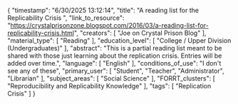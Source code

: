 {
    "timestamp": "6/30/2025 13:12:14",
    "title": "A reading list for the Replicability Crisis ",
    "link_to_resource": "https://crystalprisonzone.blogspot.com/2016/03/a-reading-list-for-replicability-crisis.html",
    "creators": [
        "Joe on Crystal Prison Blog"
    ],
    "material_type": [
        "Reading"
    ],
    "education_level": [
        "College / Upper Division (Undergraduates)"
    ],
    "abstract": "This is a partial reading list meant to be shared with those just learning about the replication crisis. Entries will be added over time.",
    "language": [
        "English"
    ],
    "conditions_of_use": "I don't see any of these",
    "primary_user": [
        "Student",
        "Teacher",
        "Administrator",
        "Librarian"
    ],
    "subject_areas": [
        "Social Science"
    ],
    "FORRT_clusters": [
        "Reproducibility and Replicability Knowledge"
    ],
    "tags": [
        "Replication Crisis"
    ]
}